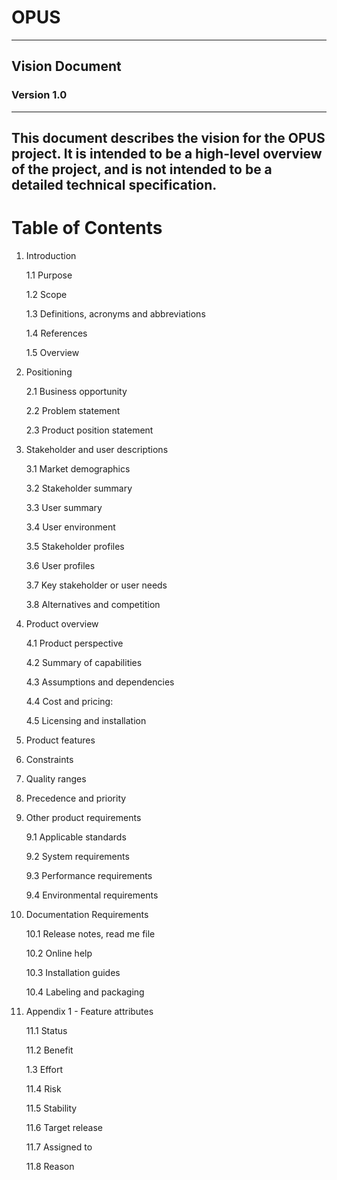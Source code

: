 # OPUS

---
## Vision Document
### Version 1.0

---

This document describes the vision for the OPUS project. It is intended to be a high-level overview of the project, and 
is not intended to be a detailed technical specification.
---

# Table of Contents
1. Introduction

    1.1 Purpose

    1.2 Scope

    1.3 Definitions, acronyms and abbreviations

    1.4 References

    1.5 Overview

2. Positioning

    2.1 Business opportunity

    2.2 Problem statement

    2.3 Product position statement

3. Stakeholder and user descriptions

    3.1 Market demographics

    3.2 Stakeholder summary

    3.3 User summary

    3.4 User environment

    3.5 Stakeholder profiles

    3.6 User profiles

    3.7 Key stakeholder or user needs

    3.8 Alternatives and competition

4. Product overview

    4.1 Product perspective

    4.2 Summary of capabilities

    4.3 Assumptions and dependencies

    4.4 Cost and pricing:

    4.5 Licensing and installation

5. Product features
   
6. Constraints

7. Quality ranges

8. Precedence and priority

9. Other product requirements

    9.1 Applicable standards

    9.2 System requirements

    9.3 Performance requirements

    9.4 Environmental requirements

10. Documentation Requirements

    10.1 Release notes, read me file

    10.2 Online help

    10.3 Installation guides

    10.4 Labeling and packaging

11. Appendix 1 - Feature attributes

    11.1 Status

    11.2 Benefit

    1.3 Effort
    
    11.4 Risk
    
    11.5 Stability
    
    11.6 Target release
    
    11.7 Assigned to
    
    11.8 Reason